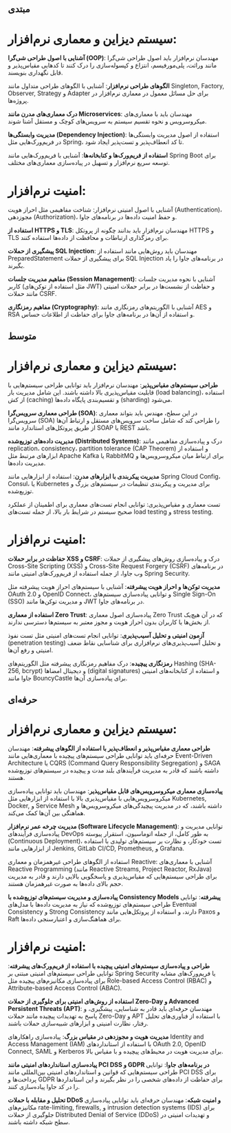 ## مبتدی

# سیستم دیزاین و معماری نرم‌افزار:
**آشنایی با اصول طراحی شی‌گرا (OOP)**:
مهندسان نرم‌افزار باید اصول طراحی شی‌گرا مانند وراثت، پلی‌مورفیسم، انتزاع و کپسوله‌سازی را درک کنند تا کدهایی مقیاس‌پذیر و قابل نگهداری بنویسند.

**الگوهای طراحی نرم‌افزار**:
آشنایی با الگوهای طراحی متداول مانند Singleton, Factory, Observer, Strategy و Adapter برای حل مسائل معمول در معماری نرم‌افزار در پروژه‌ها.

**درک معماری‌های مدرن مانند Microservices**:
مهندسان باید با معماری‌های میکروسرویس و نحوه تقسیم سیستم به سرویس‌های کوچک و مستقل آشنا شوند.

**مدیریت وابستگی‌ها (Dependency Injection)**:
استفاده از اصول مدیریت وابستگی‌ها در فریم‌ورک‌هایی مثل Spring، تا کد انعطاف‌پذیر و تست‌پذیر ایجاد شود.

**استفاده از فریم‌ورک‌ها و کتابخانه‌ها**:
آشنایی با فریم‌ورک‌هایی مانند Spring Boot برای توسعه سریع نرم‌افزار و تسهیل در پیاده‌سازی معماری‌های مختلف.

# امنیت نرم‌افزار:
آشنایی با اصول امنیتی نرم‌افزار: شناخت مفاهیمی مثل احراز هویت (Authentication)، مجوزدهی (Authorization)، و حفظ امنیت داده‌ها در برنامه‌های جاوا.

**استفاده از HTTPS و TLS**:
مهندسان نرم‌افزار باید بدانند چگونه از پروتکل HTTPS و TLS برای رمزگذاری ارتباطات و محافظت از داده‌ها استفاده کنند.

**پیشگیری از حملات SQL Injection**:
مهندسان باید روش‌هایی مانند استفاده از PreparedStatement برای پیشگیری از حملات SQL Injection در برنامه‌های جاوا را یاد بگیرند.

**مفاهیم مدیریت جلسات (Session Management)**:
آشنایی با نحوه مدیریت جلسات کاربر (مثل استفاده از توکن‌های JWT) و حفاظت از نشست‌ها در برابر حملات امنیتی مانند حملات CSRF.

**مفاهیم رمزنگاری (Cryptography)**:
آشنایی با الگوریتم‌های رمزنگاری مانند AES و RSA و استفاده از آن‌ها در برنامه‌های جاوا برای حفاظت از اطلاعات حساس.


## متوسط

# سیستم دیزاین و معماری نرم‌افزار:
**طراحی سیستم‌های مقیاس‌پذیر**: مهندسان نرم‌افزار باید توانایی طراحی سیستم‌هایی با قابلیت مقیاس‌پذیری بالا داشته باشند. این شامل مدیریت بار (load balancing)، استفاده از کش (caching) و تقسیم‌بندی پایگاه داده‌ها (sharding) می‌شود.

**طراحی معماری سرویس‌گرا (SOA)**:
در این سطح، مهندس باید بتواند معماری سرویس‌گرا (SOA) را طراحی کند که شامل ساخت سرویس‌های مستقل و ارتباط آن‌ها از طریق پروتکل‌های استاندارد مانند SOAP یا REST باشد.

**مدیریت داده‌های توزیع‌شده (Distributed Systems)**: درک و پیاده‌سازی مفاهیمی مانند replication، consistency، partition tolerance (CAP Theorem) و استفاده از ابزارهای مرتبط مثل Apache Kafka یا RabbitMQ برای ارتباط میان میکروسرویس‌ها و مدیریت داده‌ها.

**مدیریت پیکربندی با ابزارهای مدرن**:
استفاده از ابزارهایی مانند Spring Cloud Config، Consul، یا Kubernetes برای مدیریت و پیکربندی تنظیمات در سیستم‌های بزرگ و توزیع‌شده.

تست معماری و مقیاس‌پذیری: توانایی انجام تست‌های معماری برای اطمینان از عملکرد صحیح سیستم در شرایط بار بالا، از جمله تست‌های load testing و stress testing.

# امنیت نرم‌افزار:
**حفاظت در برابر حملات XSS و CSRF**:
درک و پیاده‌سازی روش‌های پیشگیری از حملات Cross-Site Scripting (XSS) و Cross-Site Request Forgery (CSRF) در برنامه‌های وب جاوا، از جمله استفاده از فریم‌ورک‌های امنیتی مانند Spring Security.

**مدیریت توکن‌ها و احراز هویت پیشرفته**:
آشنایی با سیستم‌های احراز هویت پیشرفته مثل OAuth 2.0 و OpenID Connect، و توانایی پیاده‌سازی سیستم‌های Single Sign-On (SSO) و مدیریت توکن‌ها مانند JWT در برنامه‌های جاوا.

**استفاده از معماری Zero Trust**:
پیاده‌سازی اصول معماری Zero Trust که در آن هیچ‌یک از بخش‌ها یا کاربران بدون احراز هویت و مجوز معتبر به سیستم‌ها دسترسی ندارند.

**آزمون امنیتی و تحلیل آسیب‌پذیری**:
توانایی انجام تست‌های امنیتی مثل تست نفوذ (penetration testing) و تحلیل آسیب‌پذیری‌های نرم‌افزاری برای شناسایی نقاط ضعف امنیتی و رفع آن‌ها.

**رمزنگاری پیچیده**:
درک مفاهیم رمزنگاری پیشرفته مثل الگوریتم‌های Hashing (SHA-256, bcrypt) و دیجیتال امضاها (digital signatures) و استفاده از کتابخانه‌های امنیتی جاوا مانند BouncyCastle برای پیاده‌سازی آن‌ها.


## حرفه‌ای
# سیستم دیزاین و معماری نرم‌افزار:
**طراحی معماری مقیاس‌پذیر و انعطاف‌پذیر با استفاده از الگوهای پیشرفته**:
مهندسان حرفه‌ای باید توانایی طراحی سیستم‌های پیچیده با معماری‌هایی مانند Event-Driven Architecture یا CQRS (Command Query Responsibility Segregation) و SAGA داشته باشند که قادر به مدیریت فرآیندهای بلند مدت و پیچیده در سیستم‌های توزیع‌شده هستند.

**پیاده‌سازی معماری میکروسرویس‌های قابل مقیاس‌پذیر**:
مهندسان باید توانایی پیاده‌سازی میکروسرویس‌هایی با مقیاس‌پذیری بالا با استفاده از ابزارهایی مثل Kubernetes, Docker, و Service Mesh داشته باشند، که در مدیریت پیچیدگی‌های میکروسرویس‌ها و هماهنگی بین آن‌ها کمک می‌کند.

**مدیریت چرخه عمر نرم‌افزار (Software Lifecycle Management)**:
توانایی مدیریت و پیاده‌سازی فرآیندهای DevOps به طور کامل، از جمله اتوماسیون، استقرار پیوسته (Continuous Deployment)، تست خودکار، و نظارت بر سیستم‌های تولیدی با استفاده از ابزارهایی مانند Jenkins, GitLab CI/CD, Prometheus, و Grafana.

استفاده از الگوهای طراحی غیرهمزمان و معماری Reactive: آشنایی با معماری‌های Reactive Programming (مانند Reactive Streams, Project Reactor, RxJava) برای طراحی سیستم‌هایی که مقیاس‌پذیری و پاسخگویی بالایی دارند و قادر به مدیریت حجم بالای داده‌ها به صورت غیرهمزمان هستند.

**پیاده‌سازی و مدیریت سیستم‌های توزیع‌شده با Consistency Models پیشرفته**:
توانایی طراحی سیستم‌های توزیع‌شده که نیاز به مدیریت داده‌ها با مدل‌های Eventual Consistency و Strong Consistency دارند، و استفاده از پروتکل‌هایی مانند Paxos و Raft برای هماهنگ‌سازی و اعتبارسنجی داده‌ها.

# امنیت نرم‌افزار:
**طراحی و پیاده‌سازی سیستم‌های امنیتی پیچیده با استفاده از فریم‌ورک‌های پیشرفته**:
توانایی طراحی سیستم‌های امنیتی مبتنی بر Spring Security یا فریم‌ورک‌های مشابه برای پیاده‌سازی مکانیزم‌های پیچیده مثل Role-based Access Control (RBAC) و Attribute-based Access Control (ABAC).

**استفاده از روش‌های امنیتی برای جلوگیری از حملات Zero-Day و Advanced Persistent Threats (APT)**:
مهندسان حرفه‌ای باید قادر به شناسایی، پیشگیری، و پاسخ به تهدیدات پیچیده مانند حملات Zero-Day و APT با استفاده از فناوری‌های تحلیل رفتار، نظارت امنیتی و ابزارهای شبیه‌سازی حملات باشند.

**مدیریت هویت و مجوزدهی در مقیاس بزرگ**:
پیاده‌سازی راهکارهای Identity and Access Management (IAM) با استفاده از استانداردهای OAuth 2.0, OpenID Connect, SAML و Kerberos برای مدیریت هویت در محیط‌های پیچیده و با مقیاس بالا.

**پیاده‌سازی استانداردهای امنیتی مانند PCI DSS و GDPR در برنامه‌های جاوا**:
توانایی طراحی سیستم‌هایی که قوانین و استانداردهای امنیتی بین‌المللی مانند PCI DSS برای پرداخت‌ها و GDPR برای حفاظت از داده‌های شخصی را در نظر بگیرند و این استانداردها را در کد جاوا پیاده‌سازی کنند.

**تحلیل و مقابله با حملات DDoS و امنیت شبکه**:
مهندسان حرفه‌ای باید توانایی پیاده‌سازی مکانیزم‌های rate-limiting, firewalls, و intrusion detection systems (IDS) برای جلوگیری از حملات Distributed Denial of Service (DDoS) و تهدیدات امنیتی در سطح شبکه داشته باشند.

